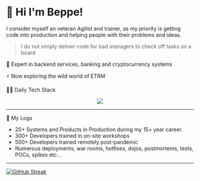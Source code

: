 # 👋 Hi I'm Beppe! 

I consider myself an veteran Agilist and trainer, as my priority is getting code into production and helping people with their problems and ideas.

>I do not simply deliver code for bad managers to check off tasks on a board


🏦  Expert in backend services, banking and cryptocurrency systems 

⚡  Now exploring the wild world of ETRM

🧑‍💻  Daily Tech Stack

<p align="center">
  <a href="https://skillicons.dev">
    <img src="https://skillicons.dev/icons?i=vim,java,go,js,ts,lua,py,spring,postgres,nodejs,nginx,aws,gcp,azure,git,linux,docker,kubernetes&perline=9" />
  </a>
</p>

---

🧳 My Logs

- 20+ Systems and Products in Production during my 15+ year career.
- 300+ Developers trained in on-site workshops
- 500+ Developers trained remotely post-pandemic
- Numerous deployments, war rooms, hotfixes, dojos, postmortems, tests, POCs, spikes etc...
---
<div align="left">
  
[![GitHub Streak](http://github-readme-streak-stats.herokuapp.com/?user=GiuseppeMP&theme=tokyonight&hide_border=false&card_width=920&fire=EB4D0F&hide_longest_streak=false)](https://git.io/streak-stats)

</div>
